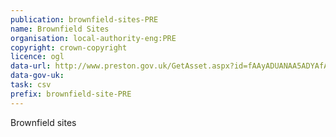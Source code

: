 ```yaml
---
publication: brownfield-sites-PRE
name: Brownfield Sites
organisation: local-authority-eng:PRE
copyright: crown-copyright
licence: ogl
data-url: http://www.preston.gov.uk/GetAsset.aspx?id=fAAyADUANAA5ADYAfAB8AFQAcgB1AGUAfAB8ADAAfAA1
data-gov-uk: 
task: csv
prefix: brownfield-site-PRE
---
```


Brownfield sites

